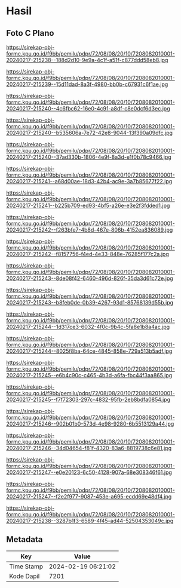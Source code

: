 # Hasil

## Foto C Plano

https://sirekap-obj-formc.kpu.go.id/f9bb/pemilu/pdpr/72/08/08/20/10/7208082010001-20240217-215238--188d2d10-9e9a-4c1f-a51f-c877ddd58eb8.jpg

https://sirekap-obj-formc.kpu.go.id/f9bb/pemilu/pdpr/72/08/08/20/10/7208082010001-20240217-215239--15d11dad-8a3f-4980-bb0b-c67931c6f1ae.jpg

https://sirekap-obj-formc.kpu.go.id/f9bb/pemilu/pdpr/72/08/08/20/10/7208082010001-20240217-215240--4c6fbc62-16e0-4c91-a8df-c8e0dcf6d3ec.jpg

https://sirekap-obj-formc.kpu.go.id/f9bb/pemilu/pdpr/72/08/08/20/10/7208082010001-20240217-215240--b535606a-7e72-42e8-9044-13f390a09dfc.jpg

https://sirekap-obj-formc.kpu.go.id/f9bb/pemilu/pdpr/72/08/08/20/10/7208082010001-20240217-215240--37ad330b-1806-4e9f-8a3d-e1f0b78c9466.jpg

https://sirekap-obj-formc.kpu.go.id/f9bb/pemilu/pdpr/72/08/08/20/10/7208082010001-20240217-215241--a68d00ae-18d3-42b4-ac9e-3a7b85677f22.jpg

https://sirekap-obj-formc.kpu.go.id/f9bb/pemilu/pdpr/72/08/08/20/10/7208082010001-20240217-215241--b225b709-ed93-4bf5-a26e-e3e2f3fdded1.jpg

https://sirekap-obj-formc.kpu.go.id/f9bb/pemilu/pdpr/72/08/08/20/10/7208082010001-20240217-215242--f263bfe7-4b8d-467e-806b-4152ea836089.jpg

https://sirekap-obj-formc.kpu.go.id/f9bb/pemilu/pdpr/72/08/08/20/10/7208082010001-20240217-215242--f8157756-f4ed-4e33-848e-76285f177c2a.jpg

https://sirekap-obj-formc.kpu.go.id/f9bb/pemilu/pdpr/72/08/08/20/10/7208082010001-20240217-215243--8de08f42-6460-496d-826f-35da3d61c72e.jpg

https://sirekap-obj-formc.kpu.go.id/f9bb/pemilu/pdpr/72/08/08/20/10/7208082010001-20240217-215243--b8feb0de-0b39-4267-93d1-85768139d55b.jpg

https://sirekap-obj-formc.kpu.go.id/f9bb/pemilu/pdpr/72/08/08/20/10/7208082010001-20240217-215244--1d317ce3-6032-4f0c-9b4c-5fa8e1b8a4ac.jpg

https://sirekap-obj-formc.kpu.go.id/f9bb/pemilu/pdpr/72/08/08/20/10/7208082010001-20240217-215244--8025f8ba-64ce-4845-858e-729a513b5adf.jpg

https://sirekap-obj-formc.kpu.go.id/f9bb/pemilu/pdpr/72/08/08/20/10/7208082010001-20240217-215245--e6b4c90c-c465-4b3d-a6fa-fbc44f3aa865.jpg

https://sirekap-obj-formc.kpu.go.id/f9bb/pemilu/pdpr/72/08/08/20/10/7208082010001-20240217-215245--f7f72303-297c-4832-95fb-2eb8bdfa0854.jpg

https://sirekap-obj-formc.kpu.go.id/f9bb/pemilu/pdpr/72/08/08/20/10/7208082010001-20240217-215246--902b01b0-573d-4e98-9280-6b5513129a44.jpg

https://sirekap-obj-formc.kpu.go.id/f9bb/pemilu/pdpr/72/08/08/20/10/7208082010001-20240217-215246--34d04654-f81f-4320-83a6-8819738c6e81.jpg

https://sirekap-obj-formc.kpu.go.id/f9bb/pemilu/pdpr/72/08/08/20/10/7208082010001-20240217-215247--e0e20123-6c50-4128-907a-68e308346f61.jpg

https://sirekap-obj-formc.kpu.go.id/f9bb/pemilu/pdpr/72/08/08/20/10/7208082010001-20240217-215247--f2e2f977-9087-453e-a695-ecdd69e48df4.jpg

https://sirekap-obj-formc.kpu.go.id/f9bb/pemilu/pdpr/72/08/08/20/10/7208082010001-20240217-215238--3287b1f3-6589-4f45-ad44-52504353049c.jpg


## Metadata

| Key        | Value               |
| ---------- | ------------------- |
| Time Stamp | 2024-02-19 06:21:02 |
| Kode Dapil | 7201                |



